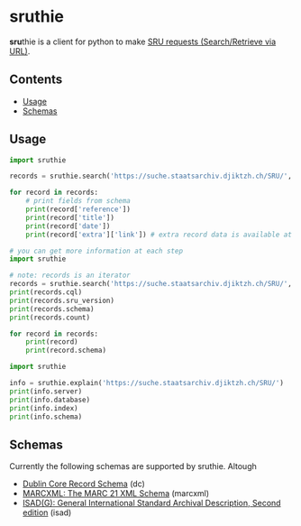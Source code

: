 # sruthie

**sru**thie is a client for python to make [SRU requests (Search/Retrieve via URL)](http://www.loc.gov/standards/sru/).

## Contents

* [Usage](#usage)
* [Schemas](#schemas)

## Usage

```python
import sruthie

records = sruthie.search('https://suche.staatsarchiv.djiktzh.ch/SRU/', query='Zurich')

for record in records:
    # print fields from schema
    print(record['reference'])
    print(record['title'])
    print(record['date'])
    print(record['extra']['link']) # extra record data is available at the 'extra' key
```

```python
# you can get more information at each step
import sruthie

# note: records is an iterator
records = sruthie.search('https://suche.staatsarchiv.djiktzh.ch/SRU/', query='Human')
print(records.cql)
print(records.sru_version)
print(records.schema)
print(records.count)

for record in records:
    print(record)
    print(record.schema)
```

```python
import sruthie

info = sruthie.explain('https://suche.staatsarchiv.djiktzh.ch/SRU/')
print(info.server)
print(info.database)
print(info.index)
print(info.schema)
```



## Schemas

Currently the following schemas are supported by sruthie. Altough 

* [Dublin Core Record Schema](http://www.loc.gov/standards/sru/recordSchemas/dc-schema.html) (dc)
* [MARCXML: The MARC 21 XML Schema](http://www.loc.gov/standards/marcxml/schema/MARC21slim.xsd) (marcxml)
* [ISAD(G): General International Standard Archival Description, Second edition](http://www.expertisecentrumdavid.be/xmlschemas/isad.xsd) (isad)
